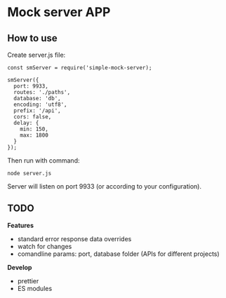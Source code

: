 # Mock server APP

## How to use

Create server.js file:

```
const smServer = require('simple-mock-server);

smServer({
  port: 9933,
  routes: './paths',
  database: 'db',
  encoding: 'utf8',
  prefix: '/api',
  cors: false,
  delay: {
    min: 150,
    max: 1800
  }
});
```

Then run with command:

```
node server.js
```

Server will listen on port 9933 (or according to your configuration).

## TODO

**Features**

- standard error response data overrides
- watch for changes
- comandline params: port, database folder (APIs for different projects)

**Develop**

- prettier
- ES modules
